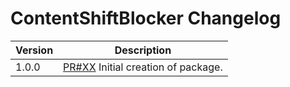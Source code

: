 # ContentShiftBlocker Changelog

| Version | Description                                                                        |
| ------- | ---------------------------------------------------------------------------------- |
| 1.0.0   | [PR#XX](https://github.com/BBC-News/psammead/pull/XX) Initial creation of package. |

